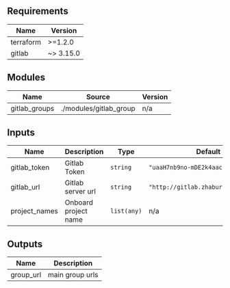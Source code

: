 <!-- BEGIN_TF_DOCS -->
## Requirements

| Name | Version |
|------|---------|
| terraform | >=1.2.0 |
| gitlab | ~> 3.15.0 |

## Modules

| Name | Source | Version |
|------|--------|---------|
| gitlab\_groups | ./modules/gitlab_group | n/a |

## Inputs

| Name | Description | Type | Default | Required |
|------|-------------|------|---------|:--------:|
| gitlab\_token | Gitlab Token | `string` | `"uaaH7nb9no-mDE2k4aac"` | no |
| gitlab\_url | Gitlab server url | `string` | `"http://gitlab.zhabur.home/api/v4"` | no |
| project\_names | Onboard project name | `list(any)` | n/a | yes |

## Outputs

| Name | Description |
|------|-------------|
| group\_url | main group urls |
<!-- END_TF_DOCS -->